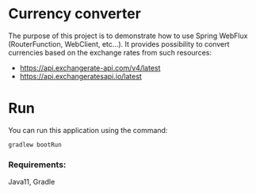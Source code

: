 # Currency converter
The purpose of this project is to demonstrate how to use Spring WebFlux (RouterFunction, WebClient, etc...). 
It provides possibility to convert currencies based on the exchange rates from such resources:
 - https://api.exchangerate-api.com/v4/latest
 - https://api.exchangeratesapi.io/latest    
 
# Run
You can run this application using the command:

```gradlew bootRun```


### Requirements:
Java11, Gradle
